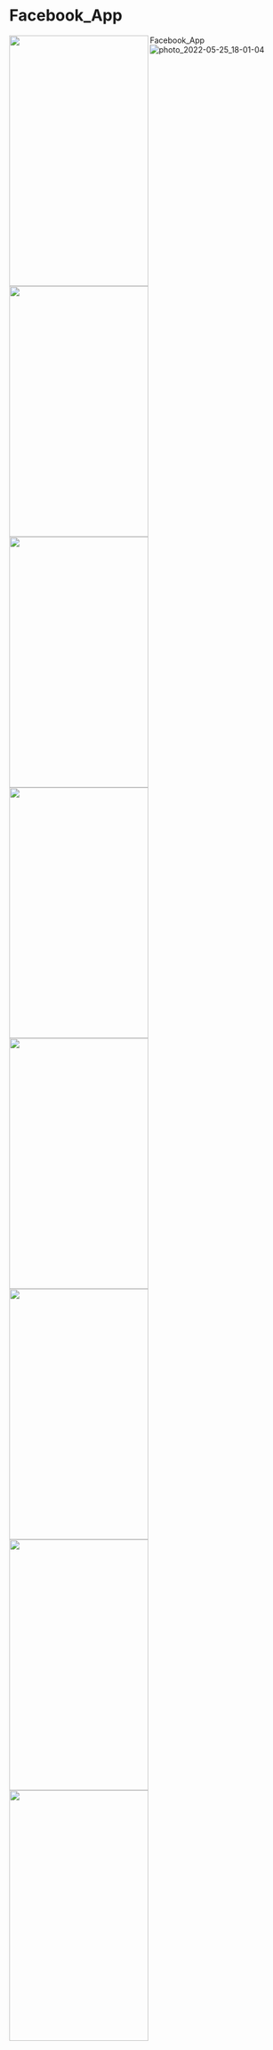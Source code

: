 # Facebook_App
Facebook_App
<img align=left width=250 height=450 src="https://user-images.githubusercontent.com/106246180/170269238-87e19444-80b3-4d14-adec-946866d9ad8a.jpg"/>
<img align=left width=250 height=450 src="https://user-images.githubusercontent.com/96547643/165016610-6076510b-66ee-40af-87f7-0504f22746f3.jpg"/>
<img align=left width=20 height=match_parent />
<img align=left width=250 height=450 src="https://user-images.githubusercontent.com/96547643/165016619-a5300521-2f82-4fbc-abdd-0b160320d607.jpg"/>
<img align=left width=250 height=450 src="https://user-images.githubusercontent.com/96547643/165016626-bca70410-10b2-4cb5-81a1-7ab97b288074.jpg"/>
<img align=left width=250 height=450 src="https://user-images.githubusercontent.com/96547643/165016636-099e97df-c860-4a8c-8cdc-b2f8b6e4123e.jpg"/>
<img align=left width=20 height=match_parent />
<img align=left width=250 height=450 src="https://user-images.githubusercontent.com/96547643/165016638-dec4e79c-8e88-432c-83f7-c22ba16372a8.jpg"/>
<img align=left width=250 height=450 src="https://user-images.githubusercontent.com/96547643/165016640-85fa89fe-6064-420d-835f-1bd8f42de87c.jpg"/>
<img align=left width=250 height=450 src="https://user-images.githubusercontent.com/96547643/165016641-ee11a798-8e15-495d-932a-61c75d2f888d.jpg"/>
![photo_2022-05-25_18-01-04](https://user-images.githubusercontent.com/106246180/170269238-87e19444-80b3-4d14-adec-946866d9ad8a.jpg)
